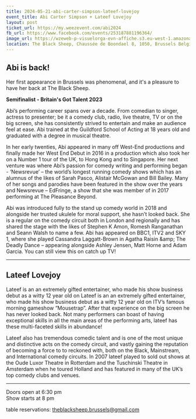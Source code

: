 ```yaml
---
title: 2024-05-21-abi-carter-simpson-lateef-lovejoy
event_title: Abi Carter Simpson + Lateef Lovejoy
layout: post
ticket_url: https://my.weezevent.com/abi2024
fb_url: https://www.facebook.com/events/253187881196364/
image_url: https://wzeweb-p-visuelorga-evn-affiche.s3.eu-west-1.amazonaws.com/affiche_1116619.png
location: The Black Sheep, Chaussée de Boondael 8, 1050, Brussels Belgium
---
```


<h2>Abi is back!</h2>

Her first appearance in Brussels was phenomenal, and it's a pleasure to have her back at The Black Sheep. 

<strong>Semifinalist - Britain's Got Talent 2023</strong>

Abi’s performing career spans over a decade. From comedian to singer, actress to presenter; be it a comedy club, radio, live theatre, TV or on the big screen, she has consistently strived to entertain and make an audience feel at ease. Abi trained at the Guildford School of Acting at 18 years old and graduated with a degree in musical theatre. 

In her early twenties, Abi appeared in many off West-End productions and finally made her West End Debut in 2016 in a production which also took her on a Number 1 tour of the UK, to Hong Kong and to Singapore. Her next venture was where Abi’s passion for comedy writing and performing began - ‘Newsrevue’ – the world’s longest running comedy shows which has an alumnus of the likes of Sarah Pasco, Alistair McGowan and Bill Bailey. Many of her songs and parodies have been featured in the show over the years and Newsrevue – EdFringe, a show that she was member of in 2017 performing at The Pleasance Beyond.

Abi was introduced fully to the stand up comedy world in 2018 and alongside her trusted ukulele for moral support, she hasn’t looked back. She is a regular on the comedy circuit both in London and regionally and has shared the stage with the likes of Stephen K Amon, Romesh Ranganathan and Seann Walsh to name a few. Abi has appeared on BBC1, ITV2 and SKY 1, where she played Cassandra Laggatt-Brown in Agatha Raisin &amp;amp; The Deadly Dance – appearing alongside Ashley Jensen, Matt Horne and Adam Garcia. You can still view this on catch up TV!

<hr />

<h2>Lateef Lovejoy</h2>

Lateef is an an extremely gifted entertainer, who made his show business debut as a witty 12 year old on Lateef is an an extremely gifted entertainer, who made his show business debut as a witty 12 year old on ITV’s famous morning gameshow “Mousetrap”. After that experience on the big screen he has never looked back. Not many performers can boast of having exceptional skills in all the main areas of the performing arts, lateef has these multi-faceted skills in abundance!

Lateef also has tremendous comedic talent and is one of the most unique and distinctive acts on the comedy circuit, and vastly gaining the reputation of becoming a force to to reckoned with, both on the Black, Mainstream, and International comedy circuits. In 2007 lateef played to sold out shows at the Oude Luxor Theatre in Rotterdam and the Tuschinski Theatre in Amsterdam when he toured Holland and has featured in many of the UK’s top comedy clubs and venues.

<hr />

Doors open at 6:30 pm<br>
Show starts at 8 pm 

table reservations: theblacksheep.brussels@gmail.com


